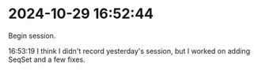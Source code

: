 # 2024-10-29 16:52:44
Begin session.

16:53:19
I think I didn't record yesterday's session, but I worked on adding SeqSet and a few fixes.